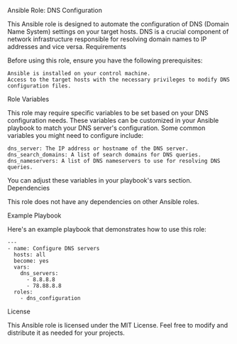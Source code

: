 Ansible Role: DNS Configuration

This Ansible role is designed to automate the configuration of DNS (Domain Name System) settings on your target hosts. DNS is a crucial component of network infrastructure responsible for resolving domain names to IP addresses and vice versa.
Requirements

Before using this role, ensure you have the following prerequisites:

    Ansible is installed on your control machine.
    Access to the target hosts with the necessary privileges to modify DNS configuration files.

Role Variables

This role may require specific variables to be set based on your DNS configuration needs. These variables can be customized in your Ansible playbook to match your DNS server's configuration. Some common variables you might need to configure include:

    dns_server: The IP address or hostname of the DNS server.
    dns_search_domains: A list of search domains for DNS queries.
    dns_nameservers: A list of DNS nameservers to use for resolving DNS queries.

You can adjust these variables in your playbook's vars section.
Dependencies

This role does not have any dependencies on other Ansible roles.


Example Playbook

Here's an example playbook that demonstrates how to use this role:

```
---
- name: Configure DNS servers
  hosts: all
  become: yes
  vars:
    dns_servers:
      - 8.8.8.8
      - 78.88.8.8
  roles:
    - dns_configuration
```

License

This Ansible role is licensed under the MIT License. Feel free to modify and distribute it as needed for your projects.
